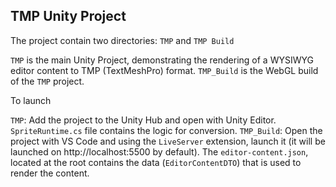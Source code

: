 ## TMP Unity Project

The project contain two directories:
`TMP` and `TMP Build`

`TMP` is the main Unity Project, demonstrating the rendering of a WYSIWYG editor content to TMP (TextMeshPro) format.
`TMP_Build` is the WebGL build of the `TMP` project.

To launch

`TMP`: Add the project to the Unity Hub and open with Unity Editor. `SpriteRuntime.cs` file contains the logic for conversion.
`TMP_Build`: Open the project with VS Code and using the `LiveServer` extension, launch it (it will be launched on http://localhost:5500 by default). The `editor-content.json`, located at the root contains the data (`EditorContentDTO`) that is used to render the content.